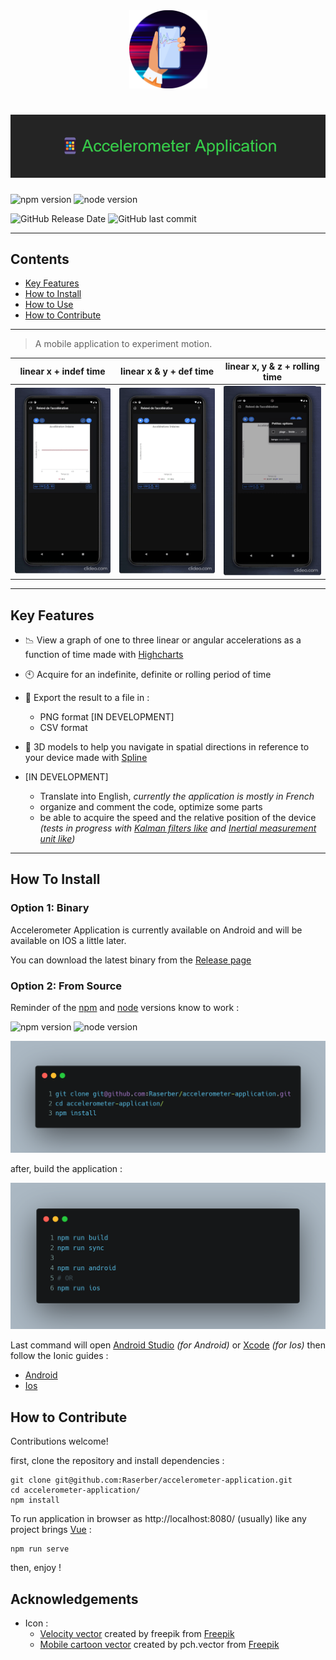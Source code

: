 <div align="center">
  <img style="width: 125px" src="images/icon.png" alt="project icon">
</div>

<h1 align="center">
  <img src="images/title.png" alt="banner"/>
</h1>

![npm version](https://img.shields.io/badge/npm-v6.14.14-blue)
![node version](https://img.shields.io/badge/node-v14.17.5-blue)

![GitHub Release Date](https://img.shields.io/github/release-date/Raserber/accelerometer-application)
![GitHub last commit](https://img.shields.io/github/last-commit/Raserber/accelerometer-application)

---

## Contents

- [Key Features](#key-features)
- [How to Install](#How-to-Install)
- [How to Use](#How-to-Use)
- [How to Contribute](#how-to-contribute)

---

> A mobile application to experiment motion.

| linear x + indef time | linear x & y + def time | linear x, y & z + rolling time
| --- | --- | ---
| ![demo 1](images/demos/x.gif) | ![demo 2](images/demos/xy.gif) | ![demo 3](images/demos/xyz.gif)

---

## Key Features

- 📉 View a graph of one to three linear or angular accelerations as a function of time made
  with [Highcharts](https://www.highcharts.com/)
- 🕙 Acquire for an indefinite, definite or rolling period of time
- 💾 Export the result to a file in :
    - PNG format [IN DEVELOPMENT]
    - CSV format
- 🎲 3D models to help you navigate in spatial directions in reference to your device made
  with [Spline](https://spline.design/)


- [IN DEVELOPMENT]
    - Translate into English, *currently the application is mostly in French*
    - organize and comment the code, optimize some parts
    - be able to acquire the speed and the relative position of the device *(tests in progress
      with [Kalman filters like](https://en.wikipedia.org/wiki/Kalman_filter)
      and [Inertial measurement unit like](https://en.wikipedia.org/wiki/Inertial_measurement_unit))*

---

## How To Install

### Option 1: Binary

Accelerometer Application is currently available on Android and will be available on IOS a little later.

You can download the latest binary from the [Release page](https://github.com/Raserber/accelerometer-application/releases)

### Option 2: From Source

Reminder of the [npm](https://www.npmjs.com/) and [node](https://nodejs.org/en/) versions know to work :

![npm version](https://img.shields.io/badge/npm-v6.14.14-blue)
![node version](https://img.shields.io/badge/node-v14.17.5-blue)

![installation code](images/carbonInstallation.png)

after, build the application :

![build code](images/carbonBuild.png)

Last command will open [Android Studio](https://developer.android.com/studio) *(for Android)*
or [Xcode](https://developer.apple.com/xcode/) *(for Ios)* then follow the Ionic guides :

- [Android](https://ionicframework.com/docs/developing/android)
- [Ios](https://ionicframework.com/docs/developing/ios)

## How to Contribute

Contributions welcome!

first, clone the repository and install dependencies :

```shell
git clone git@github.com:Raserber/accelerometer-application.git
cd accelerometer-application/
npm install
```

To run application in browser as http://localhost:8080/ (usually) like any project brings [Vue](https://vuejs.org/) :

```shell
npm run serve
``` 

then, enjoy !

## Acknowledgements

- Icon :
    - [Velocity vector](https://www.freepik.com/vectors/velocity) created by freepik from [Freepik](https://www.freepik.com/)
    - [Mobile cartoon vector](https://www.freepik.com/vectors/mobile-cartoon) created by pch.vector
      from [Freepik](https://www.freepik.com/)
